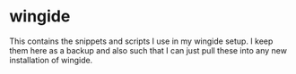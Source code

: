 wingide
=======

This contains the snippets and scripts I use in my wingide setup. I keep them here as a backup and also such that I can just pull these into any new installation of wingide.
